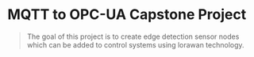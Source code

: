 # MQTT to OPC-UA Capstone Project
> The goal of this project is to create edge detection sensor nodes which can be added to control systems using lorawan technology.
